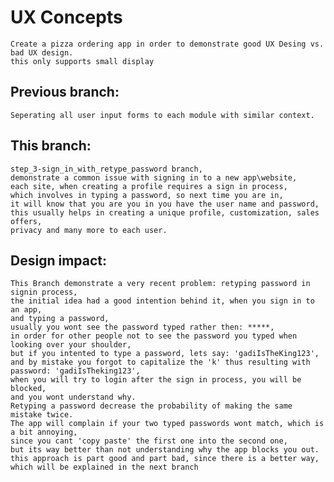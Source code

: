 # UX Concepts
    Create a pizza ordering app in order to demonstrate good UX Desing vs. bad UX design.
    this only supports small display

## Previous branch: 
    Seperating all user input forms to each module with similar context.

## This branch: 
    step_3-sign_in_with_retype_password branch, 
    demonstrate a common issue with signing in to a new app\website, 
    each site, when creating a profile requires a sign in process, 
    which involves in typing a password, so next time you are in, 
    it will know that you are you in you have the user name and password, 
    this usually helps in creating a unique profile, customization, sales offers, 
    privacy and many more to each user.

## Design impact: 
    This Branch demonstrate a very recent problem: retyping password in signin process, 
    the initial idea had a good intention behind it, when you sign in to an app, 
    and typing a password, 
    usually you wont see the password typed rather then: *****, 
    in order for other people not to see the password you typed when looking over your shoulder, 
    but if you intented to type a password, lets say: 'gadiIsTheKing123', 
    and by mistake you forgot to capitalize the 'k' thus resulting with password: 'gadiIsTheking123', 
    when you will try to login after the sign in process, you will be blocked, 
    and you wont understand why. 
    Retyping a password decrease the probability of making the same mistake twice. 
    The app will complain if your two typed passwords wont match, which is a bit annoying, 
    since you cant 'copy paste' the first one into the second one, 
    but its way better than not understanding why the app blocks you out.
    this approach is part good and part bad, since there is a better way, 
    which will be explained in the next branch
